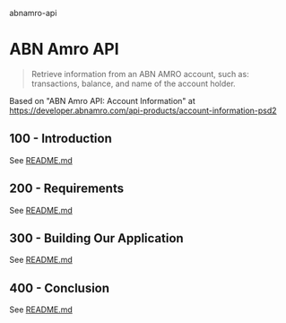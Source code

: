 abnamro-api
# ABN Amro API

> Retrieve information from an ABN AMRO account, such as: transactions, balance, and name of the account holder.

Based on "ABN Amro API: Account Information" at https://developer.abnamro.com/api-products/account-information-psd2

## 100 - Introduction

See [README.md](./100/README.md)

## 200 - Requirements

See [README.md](./200/README.md)

## 300 - Building Our Application

See [README.md](./300/README.md)

## 400 - Conclusion

See [README.md](./400/README.md)

